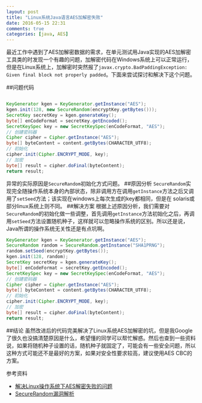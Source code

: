 ```yaml
---
layout: post
title: "Linux系统Java语言AES加解密失败"
date: 2016-05-15 22:31
comments: true
categories: [java, AES]
---
```

最近工作中遇到了AES加解密数据的需求，在单元测试用Java实现的AES加解密工具类的时发现一个有趣的问题，加解密代码在Windows系统上可以正常运行，但是在Linux系统上，加解密时突然报了`javax.crypto.BadPaddingException: Given final block not properly padded`。下面来尝试探讨和解决下这个问题。
<!--more-->
##问题代码
```java

KeyGenerator kgen = KeyGenerator.getInstance("AES");
kgen.init(128, new SecureRandom(encryptKey.getBytes()));
SecretKey secretKey = kgen.generateKey();
byte[] enCodeFormat = secretKey.getEncoded();
SecretKeySpec key = new SecretKeySpec(enCodeFormat, "AES");
// 创建密码器
Cipher cipher = Cipher.getInstance("AES");
byte[] byteContent = content.getBytes(CHARACTER_UTF8);
// 初始化
cipher.init(Cipher.ENCRYPT_MODE, key);
// 加密
byte[] result = cipher.doFinal(byteContent);
return result;

```

异常的实际原因是`SecureRandom`初始化方式问题。
##原因分析
`SecureRandom`实现完全随操作系统本身的內部状态，除非调用方在调用`getInstance`方法之后又调用了`setSeed`方法；该实现在windows上每次生成的key都相同，但是在 solaris或部分linux系统上则不同。
##解决方案
根据上述原因分析，我们需要对`SecureRandom`的初始化做一些调整，首先调用`getInstance`方法初始化之后，再调用`setSeed`方法设置随机种子，这样就可以忽略操作系统的区别。所以还是说，Java所谓的操作系统无关性还是有点坑啊。
```java
KeyGenerator kgen = KeyGenerator.getInstance("AES");
SecureRandom random = SecureRandom.getInstance("SHA1PRNG");
random.setSeed(encryptKey.getBytes());
kgen.init(128, random);
SecretKey secretKey = kgen.generateKey();
byte[] enCodeFormat = secretKey.getEncoded();
SecretKeySpec key = new SecretKeySpec(enCodeFormat, "AES");
// 创建密码器
Cipher cipher = Cipher.getInstance("AES");
byte[] byteContent = content.getBytes(CHARACTER_UTF8);
// 初始化
cipher.init(Cipher.ENCRYPT_MODE, key);
// 加密
byte[] result = cipher.doFinal(byteContent);
return result;
```
##结论
虽然改进后的代码完美解决了Linux系统AES加解密的坑，但是我Google了很久也没搞清楚原因是什么，希望懂的同学可以帮忙解惑。然后也查到一些资料说，如果将随机种子设置的话，随机种子就固定了，可能会有一些安全问题，所以这种方式可能还不是最好的方案，如果对安全性要求较高，建议使用AES CBC的方案。

参考资料

*   [解决Linux操作系统下AES解密失败的问题](http://free4wp.com/%E8%A7%A3%E5%86%B3linux%E6%93%8D%E4%BD%9C%E7%B3%BB%E7%BB%9F%E4%B8%8Baes%E8%A7%A3%E5%AF%86%E5%A4%B1%E8%B4%A5%E7%9A%84%E9%97%AE%E9%A2%98.html)
*   [SecureRandom漏洞解析](http://jaq.alibaba.com/blog.htm?id=47)
